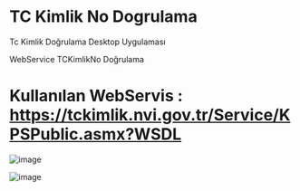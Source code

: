 # TC Kimlik No Dogrulama
Tc Kimlik Doğrulama Desktop Uygulaması 

WebService TCKimlikNo Doğrulama


# Kullanılan WebServis : https://tckimlik.nvi.gov.tr/Service/KPSPublic.asmx?WSDL

![image](https://user-images.githubusercontent.com/47661993/152114877-7b519acf-3176-41d9-a3b2-981cfb901a62.png)

![image](https://user-images.githubusercontent.com/47661993/152115283-132a4c82-7695-4e11-b9e7-3e5a29bf12ed.png)

